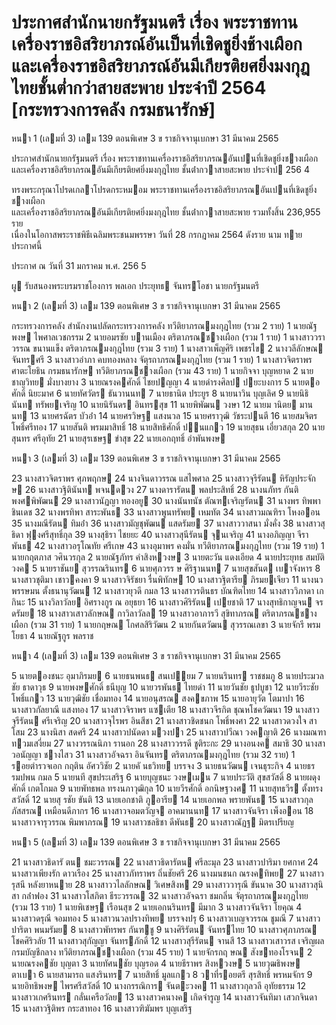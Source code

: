 
# ประกาศสำนักนายกรัฐมนตรี เรื่อง พระราชทานเครื่องราชอิสริยาภรณ์อันเป็นที่เชิดชูยิ่งช้างเผือกและเครื่องราชอิสริยาภรณ์อันมีเกียรติยศยิ่งมงกุฎไทยชั้นต่ำกว่าสายสะพาย ประจำปี 2564 [กระทรวงการคลัง กรมธนารักษ์]
      
      

      
      

 หนา    1 (เลมที่    3) 
เลม   139   ตอนพิเศษ   3   ข ราชกิจจานุเบกษา 31   มีนาคม   2565 
 
 
ประกาศสํานักนายกรัฐมนตรี 
เรื่อง   พระราชทานเครื่องราชอิสริยาภรณอันเปนที่เชิดชูยิ่งชางเผือก 
และเครื่องราชอิสริยาภรณอันมีเกียรติยศยิ่งมงกุฎไทย 
ชั้นต่ํากวาสายสะพาย 
ประจําป  256   4 
 
 
ทรงพระกรุณาโปรดเกลาโปรดกระหมอม   พระราชทานเครื่องราชอิสริยาภรณอันเปนที่เชิดชูยิ่งชางเผือก   
และเครื่องราชอิสริยาภรณอันมีเกียรติยศยิ่งมงกุฎไทย  ชั้นต่ํากวาสายสะพาย  รวมทั้งสิ้น  236,955  ราย   
เนื่องในโอกาสพระราชพิธีเฉลิมพระชนมพรรษา  วันที่  28  กรกฎาคม  2564  ดังราย นาม ทายประกาศนี้ 
 
ประกาศ  ณ  วันที่  31  มกราคม  พ.ศ.    256 5 
 
ผู รับสนองพระบรมราชโองการ 
พลเอก  ประยุทธ  จันทรโอชา 
นายกรัฐมนตรี 

 หนา    2 (เลมที่    3) 
เลม   139   ตอนพิเศษ   3   ข ราชกิจจานุเบกษา 31   มีนาคม   2565 
 
 
กระทรวงการคลัง 
สํานักงานปลัดกระทรวงการคลัง 
ทวีติยาภรณมงกุฎไทย  (รวม  2  ราย) 
 1 นายณัฐพงษ  ไพศาลเวชกรรม  2 นายอมรชัย  บานเมือง 
ตริตาภรณชางเผือก  (รวม    1  ราย) 
1  นางสาววราวรรณ  ขนานแข็ง 
ตริตาภรณมงกุฎไทย  (รวม    3  ราย) 
 1 นางสาวเพ็ญศิริ  เพชรไข 
 2 นางวลีลักษณ  จันทรศรี 
 3 นางสาวอําภา  คบทองหลาง 
จัตุรถาภรณมงกุฎไทย  (รวม  1  ราย) 
1  นางสาวจิตราพร  ศาตะโยธิน 
กรมธนารักษ 
ทวีติยาภรณชางเผือก  (รวม   43  ราย) 
 1 นายกิจจา  บุญหยาด 
 2 นายชาญวิทย  มั่งบางยาง 
 3 นายณรงคศักดิ์  ไชยปญญา 
 4 นายดํารงศิลป  ปยะบงการ 
 5 นายตอศักดิ์  นิยะมาศ 
 6 นายทัศวัตร  ธันวานนท 
 7 นายธานิต  ประยูร 
 8 นายนาวิน  บุญเลิศ 
 9 นายนิธินันท  ทรัพยเจริญ 
 10 นายนิรันดร  อินทรสุข 
 11 นายพิพัฒน  วงษา 
 12 นายม านิตย  มานนท 
 13 นายศรฉัตร  บัวอ่ํา 
 14 นายศรวิษฐ  แสงนวล 
 15 นายศราวุฒิ  วัชระปนตี 
 16 นายสมจิตร  โพธิ์ศรีทอง 
 17 นายสันติ  พรมมาสิทธิ์ 
 18 นายสิทธิศักดิ์  ปนแกว 
 19 นายสุธน  เอี๋ยวสกุล 
 20 นายสุนทร  ศรีอุทัย 
 21 นายสุรเชษฐ  ขําสุข 
 22 นายเอกฤทธิ์     อําพันพงษ 

 หนา    3 (เลมที่    3) 
เลม   139   ตอนพิเศษ   3   ข ราชกิจจานุเบกษา 31   มีนาคม   2565 
 
 
 23 นางสาวจิตราพร  ศุภพฤกษ 
 24 นางจินดาวรรณ  แสไพศาล 
 25 นางสาวจุรีรัตน  หิรัญประจักษ 
 26 นางสาวฐิตินันท  พจนดวง 
 27 นางดารารัตน  พลประสิทธิ์ 
 28 นางนภัทร  กันติพงศพิพัฒน 
 29 นางสาวนัฏญา  ทองอยู 
 30 นางนันทนัช  ตัณฑเจริญรัตน 
 31 นางพร ทิพพา  ชินเดช 
 32 นางพรทิพา  สาระพันธ 
 33 นางสาวพูนทรัพย  เหมทัต 
 34 นางสาวมณฑิรา  โหงออน 
 35 นางมณีรัตน  ทิมอ่ํา 
 36 นางสาวมัญชุพัฒน  แสดรัมย 
 37 นางสาววาสนา  มั่งคั่ง 
 38 นางสาวสุธิดา  ฟุงศรีสุทธิ์กุล 
 39 นางสุธิรา  ไชยยะ 
 40 นางสาวสุนีรัตน  จุนเจริญ 
 41 นางอภิญญา  จีราพันธ 
 42 นางสาวอรุโณทัย  ศรีเกษ 
 43 นางอุมาพร  คงมั่น 
ทวีติยาภรณมงกุฎไทย  (รวม  19  ราย) 
 1 นายกฤตภาส  วศินวรกุล 
 2 นายณัฐภัทร  คําสิงหวงษ 
 3 นายตะวัน  แดงเอียด 
 4 นายประยุทธ  สมบัติวงค 
 5 นายราชันย  สุวรรณรินทร 
 6 นายศุภวรร   ษ  ศิริฐานนท 
 7 นายสุขสันต  เบาจังหาร 
 8 นางสาวชุติมา  เชาวคงคา 
 9 นางสาวจิรัชยา  รื่นพิทักษ 
 10 นางสาวฐิตารีย  ภิรมยเจียว 
 11 นางนวพรรษมน  ตั้งธนานุวัฒน 
 12 นางสาวยุวดี  กมล 
 13 นางสาวรตินธร  บัณฑิตไทย 
 14 นางสาววิภาดา  เกกินะ 
 15 นางวิลาวัลย  อิศรางกูร ณ อยุธยา 
 16 นางสาวศิริรัตน  เปยชาติ 
 17 นางสุทธิกาญจน  จรดรัมย 
 18 นางสาวเสาวลักษณ  กาวิลาวัลล 
 19 นางสาวอาภารวี  สุขิทาภรณ 
ตริตาภรณชางเผือก  (รวม    31  ราย) 
 1 นายกฤษณ  โกศลสิริวัฒน 
 2 นายกันตวัฒน  สุวรรณเลขา 
 3 นายจักรี  พรมโยธา 
 4 นายณัฐกูร  พลราช 

 หนา    4 (เลมที่    3) 
เลม   139   ตอนพิเศษ   3   ข ราชกิจจานุเบกษา 31   มีนาคม   2565 
 
 
 5 นายตองชนะ  อุมาภิรมย 
 6 นายธนพนธ  สนเปยม 
 7 นายนรินทร  ราชชมภู 
 8 นายประมวลชัย  ธาดาวุธ 
 9 นายพงษศักดิ์  ธนีบุญ 
 10 นายวรพันธ  ไทยดํา 
 11 นายวันชัย  ธูปบูชา 
 12 นายวีระชัย  โพธิ์แกว 
 13 นายวุฒิชัย  เชื่อมทอง 
 14 นายอนุสรณ  สงคขภาพ 
 15 นายอายุวัต  โตมาปา 
 16 นางสาวกัลยาณี  แสงทอง 
 17 นางสาวจิราพร  แซเตีย 
 18 นางสาวจีรกิต  ชุณหโชควัฒนา 
 19 นางสาวจุรีรัตน  ศรีเจริญ 
 20 นางสาวจุไรพร  อินสีชา 
 21 นางสาวชิดชนก  โพธิ์พงศา 
 22 นางสาวดวงใจ  สาโสม 
 23 นางนิสา  สดศรี 
 24 นางสาวปนัดดา  มวงปา 
 25 นางสาวปวีณา  วงคญาติ 
 26 นางมณฑา  ทวมเสงี่ยม 
 27 นางวรรณนิภา  รานอก 
 28 นางสาววรรดี  ชูติระกะ 
 29 นางอนงค  สมาธิ 
 30 นางสาวอนัญญา  ชางไสว 
 31 นางสาวอัจฉรา  อินจันทร 
ตริตาภรณมงกุฎไทย  (รวม  32  ราย) 
 1 รอยตํารวจเอก กฤติน  อัศววิชัย 
 2 นายคั นธวิทย  บรรจง 
 3 นายธนวัฒน  เจนธุระกิจ 
 4 นายธรรมปพน  กมล 
 5 นายนที  สุขประเสริฐ 
 6 นายบุญชนะ  วงษเมน 
 7 นายประวัติ  สุขสวัสดิ์ 
 8 นายผดุงศักดิ์  เกตโกมล 
 9 นายพัทธพล  ทรงนภาวุฒิกุล 
 10 นายวีรศักดิ์  อกนิษฐวงศ 
 11 นายสุทธวีร  ตั้งทรงสวัสดิ์ 
 12 นายสุ รชัย  ขันติ 
 13 นายเอกชาติ  ภูอารีย 
 14 นายเอกพล  พรายพันธ 
 15 นางสาวกุลภัสสรณ  เหมือนดีภากร 
 16 นางสาวจอมตวัญจ  อาคมานนท 
 17 นางสาวจันจิรา  เพ็งออน 
 18 นางสาวจารุวรรณ  พิมพาภรณ 
 19 นางสาวชลธิชา  ดีพันธ 
 20 นางสาวณัฏฐ  มิตรเปรียญ 

 หนา    5 (เลมที่    3) 
เลม   139   ตอนพิเศษ   3   ข ราชกิจจานุเบกษา 31   มีนาคม   2565 
 
 
 21 นางสาวธิดารั   ตน  ชมะวรรณ 
 22 นางสาวธิดารัตน  ศรีละมุล 
 23 นางสาวปาริมา  ยศกาศ 
 24 นางสาวเพียงรัก  ดาวเรือง 
 25 นางสาวภัทราพร  ถิ่นชัยศรี 
 26 นางมนชนก  ณรงคทิพย 
 27 นางสาวรุสนี  หลังยาหนาย 
 28 นางสาววไลลักษณ  วิเศษสิงห 
 29 นางสาววารุณี  ขันนาค 
 30 นางสาวสุนิสา  กล่ําฟอง 
 31 นางสาวโสภิตา  ธีระวรรณ 
 32 นางสาวอัจฉรา  ชมกลิ่น 
จัตุรถาภรณมงกุฎไทย  (รวม  13  ราย) 
 1 นายพิเชษฐ  เรือนสุข 
 2 นายเอกนรินทร  มีมาก 
 3 นางสาวจันจิรา  โยคุณ 
 4 นางสาวดรุณี  จอมทอง 
 5 นางสาวนวลปรางทิพย  บรรจงปรุ 
 6 นางสาวเบญจวรรณ  ชูมณี 
 7 นางสาวปาริตา  พนมรัมย 
 8 นางสาวพัทรพร  กันฑชู 
 9 นางศิริรัตน  จันทรไทย 
 10 นางสาวศุภาภรณ  โชคศิริวลัย 
 11 นางสาวสุกัญญา  จันทรภักดิ์ 
 12 นางสาวสุรีรัตน  จานสี 
 13 นางสาวเสาวรส  เจริญผล 
กรมบัญชีกลาง 
ทวีติยาภรณชางเผือก  (รวม   45  ราย) 
 1 นายจักรกฤ  ษณ  สังขทองโรจน 
 2 นายณรงคชัย  บุญตา 
 3 นายทัศนชัย  บุญรอด 
 4 นายธีราพร  สิงหวงษ 
 5 นายวุฒธิพงษ  ตาเบา 
 6 นายสามารถ  แสงรินทร 
 7 นายสิทธิ์  มูลแกว 
 8 วาที่รอยตรี    สุรสิทธิ์  พรหมจักร 
 9 นายอิทธิพงษ  ไพรศรีสวัสดิ์ 
 10 นางกรรณิการ  จันตะวงค 
 11 นางสาวกุลวลี  อุทัยธรรม 
 12 นางสาวเกศรินทร  กลั่นเครือวัลย 
 13 นางสาวคนางค  เกิดจํารูญ 
 14 นางสาวจันทิมา  เสวกจินดา 
 15 นางสาวฐิติพร  กระสาทอง 
 16 นางสาวฑิฆัมพร  บุญเสริฐ 